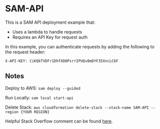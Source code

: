 # SAM-API

This is a SAM API deployment example that:
- Uses a lambda to handle requests
- Requires an API Key for request auth

In this example, you can authenticate requests by adding the following to the request header:

`X-API-KEY: CiKQkTVDFr1DhfXD8PsrrIPUQv8mDYF35XncLC6F`

## Notes

Deploy to AWS:
`sam deploy --guided`

Run Locally:
`sam local start-api`

Delete Stack:
`aws cloudformation delete-stack --stack-name SAM-API --region {YOUR REGION}`

Helpful Stack Overflow comment can be found [here](https://stackoverflow.com/questions/63524004/how-to-attach-authorization-api-key-to-the-sam-cli-generated-api).